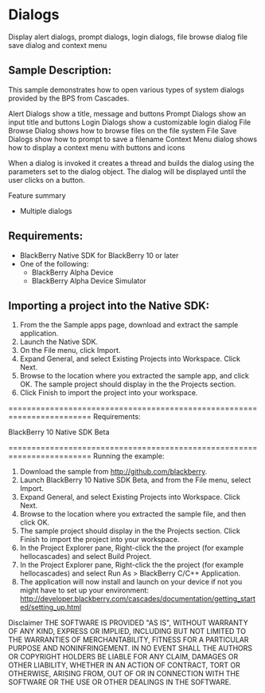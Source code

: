 # Dialogs 

Display alert dialogs, prompt dialogs, login dialogs, file browse dialog file save dialog and context menu

## Sample Description:

This sample demonstrates how to open various types of system dialogs provided by the
BPS from Cascades. 

 Alert Dialogs show a title, message and buttons
 Prompt Dialogs show an input title and buttons
 Login Dialogs show a customizable login dialog
 File Browse Dialog shows how to browse files on the file system
 File Save Dialogs show how to prompt to save a filename
 Context Menu dialog shows how to display a context menu with buttons and icons

 When a dialog is invoked it creates a thread and builds the dialog using the parameters
 set to the dialog object. The dialog will be displayed until the user clicks on a button.

 Feature summary
 - Multiple dialogs

## Requirements:

 - BlackBerry Native SDK for BlackBerry 10 or later
 - One of the following:
   - BlackBerry Alpha Device
   - BlackBerry Alpha Device Simulator

## Importing a project into the Native SDK:

 1. From the the Sample apps page, download and extract the sample application.
 2. Launch the Native SDK.
 3. On the File menu, click Import.
 4. Expand General, and select Existing Projects into Workspace. Click Next.
 5. Browse to the location where you extracted the sample app, and click OK.
    The sample project should display in the the Projects section.
 6. Click Finish to import the project into your workspace.

========================================================================
Requirements:

BlackBerry 10 Native SDK Beta

========================================================================
Running the example:

1. Download the sample from http://github.com/blackberry.
2. Launch BlackBerry 10 Native SDK Beta, and from the File menu, select Import.
3. Expand General, and select Existing Projects into Workspace. Click Next.
4. Browse to the location where you extracted the sample file, and then click OK.
5. The sample project should display in the the Projects section. 
   Click Finish to import the project into your workspace.
6. In the Project Explorer pane, Right-click the the project (for example hellocascades) 
   and select Build Project.
7. In the Project Explorer pane, Right-click the the project (for example hellocascades) 
   and select Run As > BlackBerry C/C++ Application.
8. The application will now install and launch on your device if not you might
   have to set up your environment: 
   http://developer.blackberry.com/cascades/documentation/getting_started/setting_up.html

 
 Disclaimer
THE SOFTWARE IS PROVIDED "AS IS", WITHOUT WARRANTY OF ANY KIND, EXPRESS OR IMPLIED, INCLUDING BUT NOT LIMITED TO THE WARRANTIES OF MERCHANTABILITY, FITNESS FOR A PARTICULAR PURPOSE AND NONINFRINGEMENT. IN NO EVENT SHALL THE AUTHORS OR COPYRIGHT HOLDERS BE LIABLE FOR ANY CLAIM, DAMAGES OR OTHER LIABILITY, WHETHER IN AN ACTION OF CONTRACT, TORT OR OTHERWISE, ARISING FROM, OUT OF OR IN CONNECTION WITH THE SOFTWARE OR THE USE OR OTHER DEALINGS IN THE SOFTWARE.